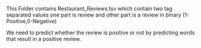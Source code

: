 <p>
This Folder contains Restaurant_Reviews.tsv which contain two tag separated values one part is review and other part is a review in binary (1-Positive,0-Negative)

We need to predict whether the review is positive or not by predicting words that result in a positive review.
</p>
